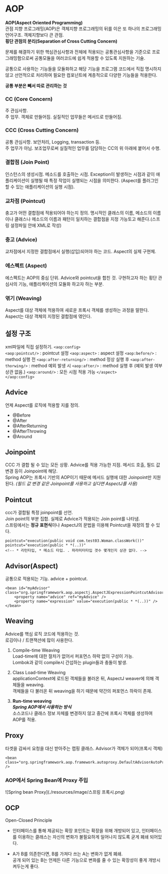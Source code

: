 # AOP
**AOP(Aspect Oriented Programming)**  
관점 지향 프로그래밍(AOP)은 객체지향 프로그래밍의 뒤를 이은 또 하나의 프로그래밍 언어구조. 객체지향보다 큰 관점.    
**횡단 관점의 분리(Separation of Cross Cutting Concern)**  

문제를 해결하기 위한 핵심관심사항과 전체에 적용되는 공통관심사항을 기준으로 프로그래밍함으로써 공통모듈을 여러코드에 쉽게 적용할 수 있도록 지원하는 기술.  

공통으로 사용하는 기능들을 모듈화하고 해당 기능을 프로그램 코드에서 직접 명시하지 않고 선언적으로 처리하여 필요한 컴포넌트에 계층적으로 다양한 기능들을 적용한다.  

**공통 부분은 빼서 따로 관리하는 것**

### CC (Core Concern)
주 관심사항.  
주 업무. 객체로 만들어짐. 실질적인 업무들은 메서드로 만들어짐.  
  
### CCC (Cross Cutting Concern)
공통 관심사항. 보안처리, Logging, transaction 등.  
주 업무가 아님. 보조업무로써 실질적인 업무를 담당하는 CC의 위 아래에 붙어서 수행.

### 결합점 (Join Point)
인스턴스의 생성시점. 메소드를 호출하는 시점. Exception이 발생하는 시점과 같이 애플리케이션이 실행될 때 특정 작업이 실행되는 시점을 의미한다. (Aspect를 플러그인 할 수 있는 애플리케이션의 실행 시점).  
  
### 교차점 (Pointcut)  
충고가 어떤 결합점에 적용되어야 하는지 정의. 명시적인 클래스의 이름, 메소드의 이름이나 클래스나 메소드의 이름과 패턴이 일치하는 결합점을 지정 가능토고 해준다.(스프링 설정파일 안에 XML로 작성)  

### 충고 (Advice)
교차점에서 지정한 결합점에서 실행(삽입)되어야 하는 코드. Aspect의 실제 구현체.  

### 에스펙트 (Aspect)  
에스펙트는 AOP의 중심 단위. Advice와 pointcut을 합친 것. 구현하고자 하는 횡단 관심사의 기능, 애플리케이션의 모듈화 하고자 하는 부분.  

### 엮기 (Weaving)  
Aspect를 대상 객체에 적용하여 새로운 프록시 객체를 생성하는 과정을 말한다. Aspect는 대상 객체의 지정된 결합점에 엮인다.
  
## 설정 구조
xml파일에 직접 설정하기.
`<aop:config>`  
`<aop:pointcut/>`           : pointcut 설정
`<aop:aspect>`              : aspect 설정
`<aop:before/>`             : method 실행 전
`<aop:after-returning/>`    : method 정상 실행 후
`<aop:after-thorwing/>`     : method 예외 발생 시
`<aop:after/>`              : method 실행 후 (예외 발생 여부 상관 없음.) 
`<aop:around/>`             : 모든 시점 적용 가능
`</aspect>`  
`</aop:config>`  
  
## Advice
언제 Aspect를 로직에 적용할 지를 정의.

- @Before
- @After
- @AfterReturning
- @AfterThrowing
- @Around 

## Joinpoint
CCC 가 결합 될 수 있는 모든 상황. 
Advice를 적용 가능한 지점. 메서드 호출, 필드 값 변경 등이 Joinpoint에 해당.  
Spring AOP는 프록시 기반의 AOP이기 때문에 메서드 실행에 대한 Joinpoint만 지원된다. *(필드 값 변경 같은 Joinpoint를 사용하고 싶다면 AspectJ를 사용)*

## Pointcut
ccc가 결합될 특정 joinpoint를 선언.  
Join point의 부분 집합. 실제로 Advice가 적용되는 Join point를 나타냄.  
스프링에서는 **정규 표현식**이나 AspectJ의 문법을 이용해 Pointcut을 재정의 할 수 있다.

    pointcut="execution(public void com.test03.Woman.classWork())"
    pointcut="execution(public * *(..))"
    <!-- * 리턴타입, * 메소드 타입. . 파라미터타입 갯수 몇개인지 상관 없다. -->

## Advisor(Aspect)
공통으로 적용되는 기능. advice + pointcut.  
   
    <bean id="myAdvisor" class="org.springframework.aop.aspectj.AspectJExpressionPointcutAdvisor">
		<property name="advice" ref="myAdvice" />
		<property name="expression" value="execution(public * *(..))" />
	</bean>

## Weaving
Advice를 핵심 로직 코드에 적용하는 것.  
로깅이나 / 트랜잭션에 많이 사용한다.   
  
1. Compile-time Weaving  
Load-time에 대한 절차가 없어서 퍼포먼스 하락 없이 구성이 가능.  
Lombok과 같이 compile시 간섭하는 plugin들과 충돌이 발생. 

2. Class Load-time Weaving  
applicationContext에 로드된 객체들을 불러온 뒤, AspectJ weaver에 의해 객체들을 weaving.  
객체들을 다 불러온 뒤 weaving을 하기 때문에 약간의 퍼포먼스 하락이 존재.  

3. **Run-time weaving**  
***Spring AOP에서 사용하는 방식***   
소스코드나 클래스 정보 자체를 변경하지 않고 중간에 프록시 객체를 생성하여 AOP를 적용.  

## Proxy
타겟을 감싸서 요청을 대신 받아주는 랩핑 클래스. Advisor가 객체가 되어(프록시 객체)

    <bean class="org.springframework.aop.framework.autoproxy.DefaultAdvisorAutoProxyCreator" />

### AOP에서 Spring Bean에 Proxy 주입
![Spring bean Proxy](./resources/image/스프링 프록시.png)


## OCP
Open-Closed Principle  
- 인터페이스를 통해 제공되는 확장 포인트는 확장을 위해 개방되어 있고, 인터페이스를 이용하는 클래스는 자신의 변화가 불필요하게 일어나지 않도록 굳게 폐쇄 되어있다.

- A가 B를 의존한다면, B를 가져다 쓰는 A는 변화가 없게 폐쇄.  
공개 되어 있는 B는 언제든 다른 기능으로 변화를 줄 수 있는 확장성이 좋게 개방시켜두는게 좋다.